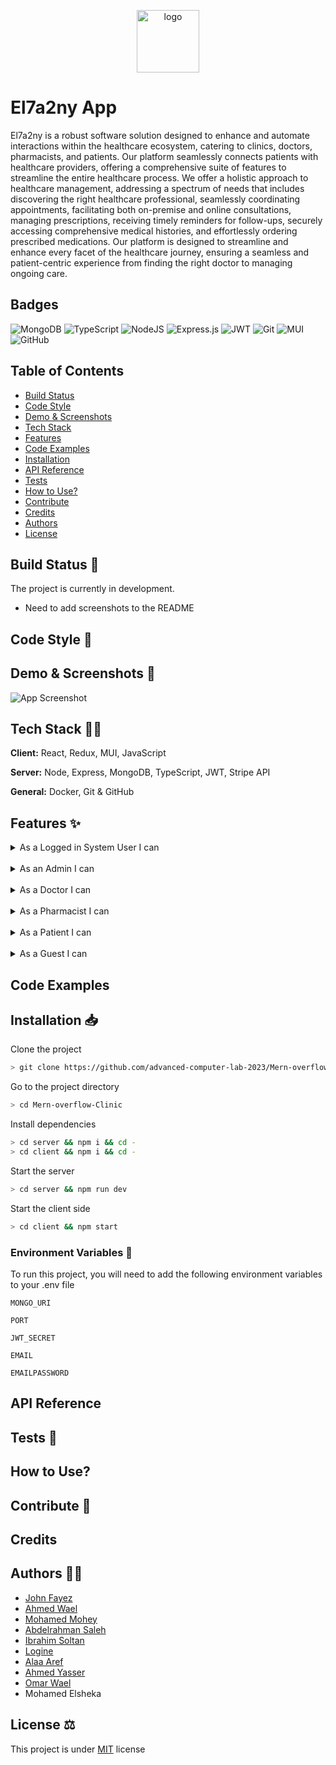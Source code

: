 <p align="center">
    <img width="100" src="https://i.imgur.com/M5HToBU.png" alt="logo">
</p>

# El7a2ny App

El7a2ny is a robust software solution designed to enhance and automate interactions within the healthcare ecosystem, catering to clinics, doctors, pharmacists, and patients. Our platform seamlessly connects patients with healthcare providers, offering a comprehensive suite of features to streamline the entire healthcare process. We offer a holistic approach to healthcare management, addressing a spectrum of needs that includes discovering the right healthcare professional, seamlessly coordinating appointments, facilitating both on-premise and online consultations, managing prescriptions, receiving timely reminders for follow-ups, securely accessing comprehensive medical histories, and effortlessly ordering prescribed medications. Our platform is designed to streamline and enhance every facet of the healthcare journey, ensuring a seamless and patient-centric experience from finding the right doctor to managing ongoing care.

## Badges

![MongoDB](https://img.shields.io/badge/MongoDB-%234ea94b.svg?style=for-the-badge&logo=mongodb&logoColor=white)
![TypeScript](https://img.shields.io/badge/typescript-%23007ACC.svg?style=for-the-badge&logo=typescript&logoColor=white)
![NodeJS](https://img.shields.io/badge/node.js-6DA55F?style=for-the-badge&logo=node.js&logoColor=white)
![Express.js](https://img.shields.io/badge/express.js-%23404d59.svg?style=for-the-badge&logo=express&logoColor=%2361DAFB)
![JWT](https://img.shields.io/badge/JWT-black?style=for-the-badge&logo=JSON%20web%20tokens)
![Git](https://img.shields.io/badge/git-%23F05033.svg?style=for-the-badge&logo=git&logoColor=white)
![MUI](https://img.shields.io/badge/MUI-%230081CB.svg?style=for-the-badge&logo=mui&logoColor=white)
![GitHub](https://img.shields.io/badge/github-%23121011.svg?style=for-the-badge&logo=github&logoColor=white)

## Table of Contents

-   [Build Status](#build-status-)
-   [Code Style](#code-style-)
-   [Demo \& Screenshots](#demo--screenshots-)
-   [Tech Stack](#tech-stack-)
-   [Features](#features-)
-   [Code Examples](#code-examples)
-   [Installation](#installation-)
-   [API Reference](#api-reference)
-   [Tests](#tests-)
-   [How to Use?](#how-to-use)
-   [Contribute](#contribute-)
-   [Credits](#credits)
-   [Authors](#authors-️)
-   [License](#license-️)

## Build Status 🔨

The project is currently in development.

-   Need to add screenshots to the README

## Code Style 📜

## Demo & Screenshots 📸

![App Screenshot](https://via.placeholder.com/468x300?text=App+Screenshot+Here)

## Tech Stack 🧰🔧

**Client:** React, Redux, MUI, JavaScript

**Server:** Node, Express, MongoDB, TypeScript, JWT, Stripe API

**General:** Docker, Git & GitHub

## Features ✨

<details>
<summary> As a Logged in System User I can </summary>

-   View all information about my account
-   Change my password
-   Sign out
</details>
<br>

<details>
<summary> As an Admin I can </summary>

-   View all information about all users on the system
-   Accept or reject doctor proposals
-   Accept or reject pharmacist proposals
</details>
<br>

<details>
<summary> As a Doctor I can </summary>

-   </details>
    <br>

<details>
<summary> As a Pharmacist I can </summary>

-   </details>
    <br>

<details>
<summary> As a Patient I can </summary>

-   </details>
    <br>

<details>
<summary> As a Guest I can </summary>

-   Sign in to my account
-   Sign up as a patient
-   Apply as a pharmacist
-   Apply as a doctor
-   Ask to reset my password
</details>

## Code Examples

## Installation 📥

Clone the project

```bash
> git clone https://github.com/advanced-computer-lab-2023/Mern-overflow-Clinic
```

Go to the project directory

```bash
> cd Mern-overflow-Clinic
```

Install dependencies

```bash
> cd server && npm i && cd -
> cd client && npm i && cd -
```

Start the server

```bash
> cd server && npm run dev
```

Start the client side

```bash
> cd client && npm start
```

### Environment Variables 📃

To run this project, you will need to add the following environment variables to your .env file

`MONGO_URI`

`PORT`

`JWT_SECRET`

`EMAIL`

`EMAILPASSWORD`

## API Reference

## Tests 🧪

## How to Use?

## Contribute 🤝

## Credits

## Authors 🧑‍💻️

-   [John Fayez](https://www.github.com/john-roufaeil)
-   [Ahmed Wael](https://github.com/ahmedwael216)
-   [Mohamed Mohey](https://github.com/mmi333)
-   [Abdelrahman Saleh](https://github.com/19AbdelrahmanSalah19)
-   [Ibrahim Soltan](https://github.com/Ibrahim-Soltan)
-   [Logine](https://github.com/logine20)
-   [Alaa Aref](https://github.com/AlaM-01)
-   [Ahmed Yasser](https://github.com/ahmedyasser07)
-   [Omar Wael](https://github.com/o-wael)
-   Mohamed Elsheka

## License ⚖️

This project is under [MIT](https://choosealicense.com/licenses/mit/)
license
